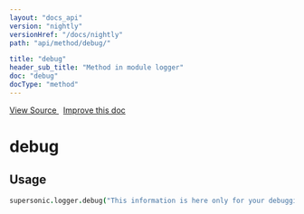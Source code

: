 ```yaml
---
layout: "docs_api"
version: "nightly"
versionHref: "/docs/nightly"
path: "api/method/debug/"

title: "debug"
header_sub_title: "Method in module logger"
doc: "debug"
docType: "method"
---
```


<div class="improve-docs">
  <a href='http://github.com/driftyco/ionic/tree/master/dist/supersonic.js#L8881'>
    View Source
  </a>
  &nbsp;
  <a href='http://github.com/driftyco/ionic/edit/master/dist/supersonic.js#L8881'>
    Improve this doc
  </a>
</div>




<h1 class="api-title">

  debug



</h1>















## Usage
```coffeescript
supersonic.logger.debug("This information is here only for your debugging convenience")
```


  

  
  
  







  






